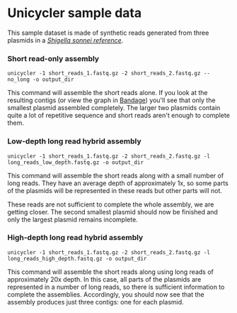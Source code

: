 # Unicycler sample data

This sample dataset is made of synthetic reads generated from three plasmids in a [_Shigella sonnei reference_](https://www.ncbi.nlm.nih.gov/genome/417?genome_assembly_id=166795).


### Short read-only assembly

`unicycler -1 short_reads_1.fastq.gz -2 short_reads_2.fastq.gz --no_long -o output_dir`

This command will assemble the short reads alone. If you look at the resulting contigs (or view the graph in [Bandage](https://github.com/rrwick/Bandage)) you'll see that only the smallest plasmid assembled completely. The larger two plasmids contain quite a lot of repetitive sequence and short reads aren't enough to complete them.


### Low-depth long read hybrid assembly

`unicycler -1 short_reads_1.fastq.gz -2 short_reads_2.fastq.gz -l long_reads_low_depth.fastq.gz -o output_dir`

This command will assemble the short reads along with a small number of long reads. They have an average depth of approximately 1x, so some parts of the plasmids will be represented in these reads but other parts will not.

These reads are not sufficient to complete the whole assembly, we are getting closer. The second smallest plasmid should now be finished and only the largest plasmid remains incomplete.


### High-depth long read hybrid assembly

`unicycler -1 short_reads_1.fastq.gz -2 short_reads_2.fastq.gz -l long_reads_high_depth.fastq.gz -o output_dir`

This command will assemble the short reads along using long reads of approximately 20x depth. In this case, all parts of the plasmids are represented in a number of long reads, so there is sufficient information to complete the assemblies. Accordingly, you should now see that the assembly produces just three contigs: one for each plasmid.

